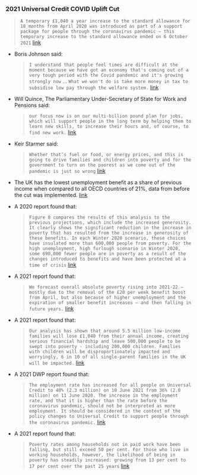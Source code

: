 ### 2021 Universal Credit COVID Uplift Cut

> `A temporary £1,040 a year increase to the standard allowance for 18 months from April 2020 was introduced as part of a support package for people through the coronavirus pandemic – this temporary increase to the standard allowance ended on 6 October 2021` [link](https://www.gov.uk/government/publications/universal-credit-statistics-background-information-and-methodology/universal-credit-statistics-background-information-and-methodology\#coronavirus)
- Boris Johnson said:
    
    > `I understand that people feel times are difficult at the moment because we have got an economy that's coming out of a very tough period with the Covid pandemic and it's growing strongly now` ... `What we won't do is take more money in tax to subsidise low pay through the welfare system.` [link](https://www.walesonline.co.uk/news/uk-news/boris-johnson-defends-20-universal-21765990)
    
- Will Quince, The Parliamentary Under-Secretary of State for Work and Pensions said:
    
    > `our focus now is on our multi-billion pound plan for jobs, which will support people in the long term by helping them to learn new skills, to increase their hours and, of course, to find new work.` [link](https://www.theyworkforyou.com/whall/?id=2021-07-21b.432.0\#g442.1)
    
- Keir Starmer said:
    
    > `Whether that’s fuel or food, or energy prices, and this is going to drive families and children into poverty and for the government to turn on the poorest as we come out of the pandemic is just so wrong` [link](https://www.theguardian.com/society/2021/oct/08/keir-starmer-universal-credit-cut-is-an-attack-on-the-poorest)
    
  
- The UK has the lowest unemployment benefit as a share of previous income when compared to all OECD countries of 21%, data from before the cut was implemented. [link](https://data.oecd.org/benwage/benefits-in-unemployment-share-of-previous-income.htm)
- A 2020 report found that:
    
    > `Figure 8 compares the results of this analysis to the previous projections, which include the increased generosity. It clearly shows the significant reduction in the increase in poverty that has resulted from the increase in generosity of these benefits. In each Winter 2020 scenario, these choices have insulated more than 600,000 people from poverty. For the high unemployment, high furlough scenario in Winter 2020, some 690,000 fewer people are in poverty as a result of the changes introduced to benefits and have been protected at a time of crisis` [link](https://li.com/reports/poverty-during-the-covid-19-crisis/)
    
- A 2021 report found that:
    
    > `We forecast overall absolute poverty rising into 2021-22 – mostly due to the removal of the £20 per week benefit boost from April, but also because of higher unemployment and the expiration of smaller benefit increases – and then falling in future years.` [link](https://www.resolutionfoundation.org/app/uploads/2021/01/Living-standards-outlook-2021.pdf)
    
- A 2021 report found that:
    
    > `Our analysis has shown that around 5.5 million low-income families will lose £1,040 from their annual income, creating serious financial hardship and leave 500,000 people to be swept into poverty - including 200,000 children. Families with children will be disproportionately impacted and worryingly, 6 in 10 of all single-parent families in the UK will be impacted.` [link](https://www.jrf.org.uk/universal-credit-cut-impact-constituency)
    
- A 2021 DWP report found that:
    
    > `The employment rate has increased for all people on Universal Credit to 40% (2.3 million) on 10 June 2021 from 36% (2.0 million) on 11 June 2020. The increase in the employment rate, and that it is higher than the rate before the coronavirus pandemic, should not be interpreted as more employment. It should be considered in the context of the policy changes to Universal Credit to support people through the coronavirus pandemic.` [link](https://www.gov.uk/government/statistics/universal-credit-statistics-29-april-2013-to-8-july-2021/universal-credit-statistics-29-april-2013-to-8-july-2021\#people-on-uc-header)
    
- A 2021 report found that:
    
    > `Poverty rates among households not in paid work have been falling, but still exceed 50 per cent. For those who live in working households, however, the likelihood of being in poverty has steadily increased: growing from 13 per cent to 17 per cent over the past 25 years` [link](https://www.ippr.org/files/2021-05/no-longer-managing-may21.pdf)
    